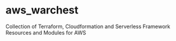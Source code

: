 # aws_warchest
Collection of Terraform, Cloudformation and Serverless Framework Resources and Modules for AWS

